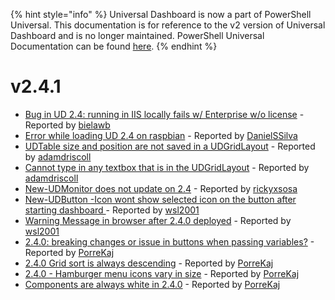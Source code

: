 ﻿{% hint style="info" %}
Universal Dashboard is now a part of PowerShell Universal. This documentation is for reference to the v2 version of Universal Dashboard and is no longer maintained. PowerShell Universal Documentation can be found [here](https://docs.ironmansoftware.com).
{% endhint %}


# v2.4.1

* [Bug in UD 2.4: running in IIS locally fails w/ Enterprise w/o license](https://github.com/ironmansoftware/universal-dashboard/issues/835) - Reported by [bielawb](https://github.com/bielawb)
* [Error while loading UD 2.4 on raspbian](https://github.com/ironmansoftware/universal-dashboard/issues/831) - Reported by [DanielSSilva](https://github.com/DanielSSilva)
* [UDTable size and position are not saved in a UDGridLayout](https://github.com/ironmansoftware/universal-dashboard/issues/823) - Reported by [adamdriscoll](https://github.com/adamdriscoll)
* [Cannot type in any textbox that is in the UDGridLayout](https://github.com/ironmansoftware/universal-dashboard/issues/822) - Reported by [adamdriscoll](https://github.com/adamdriscoll)
* [New-UDMonitor does not update on 2.4](https://github.com/ironmansoftware/universal-dashboard/issues/814) - Reported by [rickyxsosa](https://github.com/rickyxsosa)
* [New-UDButton -Icon wont show selected icon on the button after starting dashboard ](https://github.com/ironmansoftware/universal-dashboard/issues/812) - Reported by [wsl2001](https://github.com/wsl2001)
* [Warning Message in browser after 2.4.0 deployed](https://github.com/ironmansoftware/universal-dashboard/issues/811) - Reported by [wsl2001](https://github.com/wsl2001)
* [2.4.0: breaking changes or issue in buttons when passing variables?](https://github.com/ironmansoftware/universal-dashboard/issues/810) - Reported by [PorreKaj](https://github.com/PorreKaj)
* [2.4.0 Grid sort is always descending](https://github.com/ironmansoftware/universal-dashboard/issues/809) - Reported by [PorreKaj](https://github.com/PorreKaj)
* [2.4.0 - Hamburger menu icons vary in size](https://github.com/ironmansoftware/universal-dashboard/issues/808) - Reported by [PorreKaj](https://github.com/PorreKaj)
* [Components are always white in 2.4.0](https://github.com/ironmansoftware/universal-dashboard/issues/807) - Reported by [PorreKaj](https://github.com/PorreKaj)



